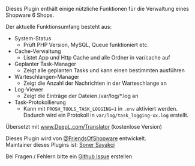 Dieses Plugin enthält einige nützliche Funktionen für die Verwaltung eines Shopware 6 Shops.

Der aktuelle Funktionsumfang besteht aus:

- System-Status
  - Prüft PHP Version, MySQL, Queue funktioniert etc.
- Cache-Verwaltung
  - Listet App und Http Cache und alle Ordner in var/cache auf
- Geplanter Task-Manager
  - Zeigt alle geplanten Tasks und kann einen bestimmten ausführen
- Warteschlangen-Manager
  - Zeigt die Anzahl der Nachrichten in der Warteschlange an
- Log-Viewer
  - Zeigt die Einträge der Dateien /var/log/*.log an
- Task-Protokollierung
  - Kann mit `FROSH_TOOLS_TASK_LOGGING=1` in `.env` aktiviert werden. Dadurch wird ein Protokoll in `var/log/task_logging-xx.log` erstellt.

Übersetzt mit www.DeepL.com/Translator (kostenlose Version)

Dieses Plugin wird von [@FriendsOfShopware](https://store.shopware.com/friends-of-shopware.html)
entwickelt.  
Maintainer dieses Plugins ist: [Soner Sayakci](https://github.com/shyim)

Bei Fragen / Fehlern bitte ein [Github Issue](https://github.com/FriendsOfShopware/FroshPlatformMailArchive/issues/new) erstellen
